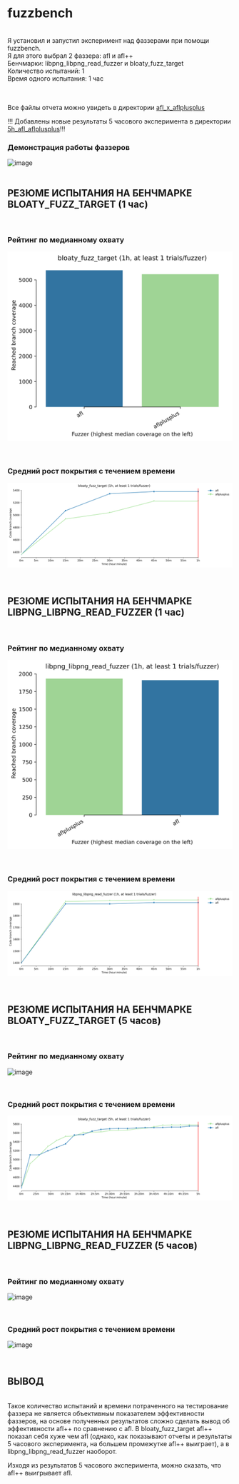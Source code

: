 # fuzzbench
<br>
Я установил и запустил эксперимент над фаззерами при помощи fuzzbench. <br>
Я для этого выбрал 2 фаззера: afl и afl++ <br>
Бенчмарки: libpng_libpng_read_fuzzer и bloaty_fuzz_target <br>
Количество испытаний: 1 <br>
Время одного испытания: 1 час <br>
<br><br>

Все файлы отчета можно увидеть в директории [afl_x_aflplusplus](docs/fuzzbench/afl-x-aflplusplus)
<br>

!!! Добавлены новые результаты 5 часового эксперимента в директории [5h_afl_aflplusplus](docs/fuzzbench/5h_afl_x_aflplusplus)!!!  <br>

### Демонстрация работы фаззеров 

![image](https://github.com/user-attachments/assets/e2d7301a-988f-45fb-b429-c63a2af0608c)
<br><br>

## РЕЗЮМЕ ИСПЫТАНИЯ НА БЕНЧМАРКЕ BLOATY_FUZZ_TARGET (1 час)
<br>

### Рейтинг по медианному охвату <br>

![image](docs/fuzzbench/afl-x-aflplusplus/bloaty_fuzz_target_ranking.svg)

<br>

### Средний рост покрытия с течением времени <br>

![image](docs/fuzzbench/afl-x-aflplusplus/bloaty_fuzz_target_coverage_growth.svg)

<br>

## РЕЗЮМЕ ИСПЫТАНИЯ НА БЕНЧМАРКЕ LIBPNG_LIBPNG_READ_FUZZER (1 час)
<br>

### Рейтинг по медианному охвату <br>

![image](docs/fuzzbench/afl-x-aflplusplus/libpng_libpng_read_fuzzer_ranking.svg)

<br>

### Средний рост покрытия с течением времени <br>

![image](docs/fuzzbench/afl-x-aflplusplus/libpng_libpng_read_fuzzer_coverage_growth.svg)

<br>

## РЕЗЮМЕ ИСПЫТАНИЯ НА БЕНЧМАРКЕ BLOATY_FUZZ_TARGET (5 часов)
<br>

### Рейтинг по медианному охвату <br>

![image](docs/fuzzbench/5h_afl-x-aflplusplus/bloaty_fuzz_target_ranking.svg)

<br>

### Средний рост покрытия с течением времени <br>

![image](docs/fuzzbench/5h_afl_x_aflplusplus/bloaty_fuzz_target_coverage_growth.svg)

<br>

## РЕЗЮМЕ ИСПЫТАНИЯ НА БЕНЧМАРКЕ LIBPNG_LIBPNG_READ_FUZZER (5 часов)
<br>

### Рейтинг по медианному охвату <br>

![image](docs/fuzzbench/5h_afl-x-aflplusplus/libpng_libpng_read_fuzzer_ranking.svg)

<br>

### Средний рост покрытия с течением времени <br>

![image](docs/fuzzbench/5h_afl-x-aflplusplus/libpng_libpng_read_fuzzer_coverage_growth.svg)

<br>




## ВЫВОД
<br>
Такое количество испытаний и времени потраченного на тестирование фаззера не является объективным показателем эффективности фаззеров,
на основе полученных результатов сложно сделать вывод об эффективности afl++ по сравнению с afl. В bloaty_fuzz_target afl++ показал себя хуже чем afl (однако, как показывают отчеты и результаты 5 часового эксперимента, на большем промежутке afl++ выиграет), а в libpng_libpng_read_fuzzer наоборот. 
<br>

Изходя из результатов 5 часового эксперимента, можно сказать, что afl++ выигрывает afl.
